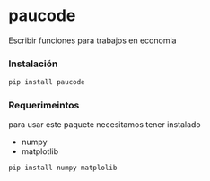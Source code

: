 # paucode

Escribir funciones para trabajos en economia


### Instalación
```PowerShell
pip install paucode
```

### Requerimeintos
para usar este paquete necesitamos tener instalado
- numpy
- matplotlib


```PowerShell
pip install numpy matplolib
```
